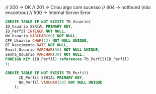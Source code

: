 // 200 -> OK
// 201 -> Criou algo com sucesso
// 404 -> notfound (não encontrou)
// 500 -> Internal Server Error

```sql
CREATE TABLE IF NOT EXISTS TB_Usuario(
ID_Usuario SERIAL PRIMARY KEY,
ID_Perfil INTEGER NOT NULL,
Nm_Usuario VARCHAR(60) NOT NULL,
CPF_Usuario CHAR(12) NOT NULL UNIQUE,
DT_Nascimento DATE NOT NULL,
Email_Usuario VARCHAR(50) NOT NULL UNIQUE,
Senha_Usuario VARCHAR(30) NOT NULL,
FOREIGN KEY (ID_Perfil) references Tb_Perfil(ID_Perfil)
);
```

```sql
CREATE TABLE IF NOT EXISTS TB_Perfil(
      ID_Perfil SERIAL PRIMARY KEY,
      Nm_Perfil VARCHAR(20) NOT NULL UNIQUE
    );
```
